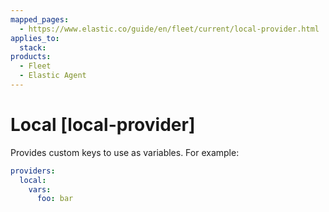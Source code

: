 ```yaml
---
mapped_pages:
  - https://www.elastic.co/guide/en/fleet/current/local-provider.html
applies_to:
  stack:
products:
  - Fleet
  - Elastic Agent
---
```


# Local [local-provider]

Provides custom keys to use as variables. For example:

```yaml
providers:
  local:
    vars:
      foo: bar
```

